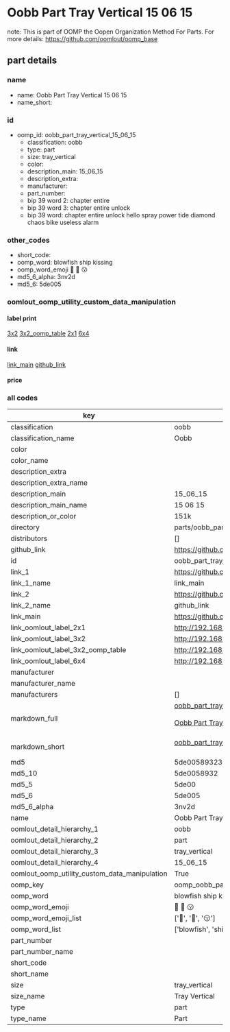 # Oobb Part Tray Vertical 15 06 15  

note: This is part of OOMP the Oopen Organization Method For Parts. For more details: https://github.com/oomlout/oomp_base

##  part details





### name
* name: Oobb Part Tray Vertical 15 06 15
* name_short: 
### id
* oomp_id: oobb_part_tray_vertical_15_06_15
  * classification: oobb
  * type: part
  * size: tray_vertical
  * color: 
  * description_main: 15_06_15
  * description_extra: 
  * manufacturer: 
  * part_number: 
  * bip 39 word 2: chapter entire
  * bip 39 word 3: chapter entire unlock
  * bip 39 word: chapter entire unlock hello spray power tide diamond chaos bike useless alarm

### other_codes
* short_code: 
* oomp_word: blowfish ship kissing
* oomp_word_emoji :blowfish: :ship: :kissing:
* md5_6_alpha: 3nv2d
* md5_6: 5de005






### oomlout_oomp_utility_custom_data_manipulation
#### label print
[3x2](http://192.168.1.245:1112/?label=oomp%203nv2d)
[3x2_oomp_table](http://192.168.1.107:1112/?label=oomp%203nv2d)
[2x1](http://192.168.1.242:1112/?label=oomp%203nv2d)
[6x4](http://192.168.1.55:1112/?label=oomp%203nv2d)    

#### link

[link_main](https://github.com/oomlout/oomlout_oomp_current_version_messy/tree/main/parts/oobb_part_tray_vertical_15_06_15) [github_link](https://github.com/oomlout/oomlout_oomp_part_src/tree/main/parts/oobb_part_tray_vertical_15_06_15)                             

#### price







### all codes 
| key | value |  
| --- | --- |  
| classification | oobb |  
| classification_name | Oobb |  
| color |  |  
| color_name |  |  
| description_extra |  |  
| description_extra_name |  |  
| description_main | 15_06_15 |  
| description_main_name | 15 06 15 |  
| description_or_color | 151k |  
| directory | parts/oobb_part_tray_vertical_15_06_15 |  
| distributors | [] |  
| github_link | https://github.com/oomlout/oomlout_oomp_part_src/tree/main/parts/oobb_part_tray_vertical_15_06_15 |  
| id | oobb_part_tray_vertical_15_06_15 |  
| link_1 | https://github.com/oomlout/oomlout_oomp_current_version_messy/tree/main/parts/oobb_part_tray_vertical_15_06_15 |  
| link_1_name | link_main |  
| link_2 | https://github.com/oomlout/oomlout_oomp_part_src/tree/main/parts/oobb_part_tray_vertical_15_06_15 |  
| link_2_name | github_link |  
| link_main | https://github.com/oomlout/oomlout_oomp_current_version_messy/tree/main/parts/oobb_part_tray_vertical_15_06_15 |  
| link_oomlout_label_2x1 | http://192.168.1.242:1112/?label=oomp%203nv2d |  
| link_oomlout_label_3x2 | http://192.168.1.245:1112/?label=oomp%203nv2d |  
| link_oomlout_label_3x2_oomp_table | http://192.168.1.107:1112/?label=oomp%203nv2d |  
| link_oomlout_label_6x4 | http://192.168.1.55:1112/?label=oomp%203nv2d |  
| manufacturer |  |  
| manufacturer_name |  |  
| manufacturers | [] |  
| markdown_full | [oobb_part_tray_vertical_15_06_15](https://github.com/oomlout/oomlout_oomp_current_version_messy/tree/main/parts/oobb_part_tray_vertical_15_06_15)<br>[](https://github.com/oomlout/oomlout_oomp_current_version_messy/tree/main/parts/oobb_part_tray_vertical_15_06_15)<br>[Oobb Part Tray Vertical 15 06 15](https://github.com/oomlout/oomlout_oomp_current_version_messy/tree/main/parts/oobb_part_tray_vertical_15_06_15)<br><br> |  
| markdown_short | [oobb_part_tray_vertical_15_06_15](https://github.com/oomlout/oomlout_oomp_current_version_messy/tree/main/parts/oobb_part_tray_vertical_15_06_15)<br><br> |  
| md5 | 5de00589323d3c3aa56976addc12e133 |  
| md5_10 | 5de0058932 |  
| md5_5 | 5de00 |  
| md5_6 | 5de005 |  
| md5_6_alpha | 3nv2d |  
| name | Oobb Part Tray Vertical 15 06 15 |  
| oomlout_detail_hierarchy_1 | oobb |  
| oomlout_detail_hierarchy_2 | part |  
| oomlout_detail_hierarchy_3 | tray_vertical |  
| oomlout_detail_hierarchy_4 | 15_06_15 |  
| oomlout_oomp_utility_custom_data_manipulation | True |  
| oomp_key | oomp_oobb_part_tray_vertical_15_06_15 |  
| oomp_word | blowfish ship kissing |  
| oomp_word_emoji | :blowfish: :ship: :kissing: |  
| oomp_word_emoji_list | [':blowfish:', ':ship:', ':kissing:'] |  
| oomp_word_list | ['blowfish', 'ship', 'kissing'] |  
| part_number |  |  
| part_number_name |  |  
| short_code |  |  
| short_name |  |  
| size | tray_vertical |  
| size_name | Tray Vertical |  
| type | part |  
| type_name | Part |  

